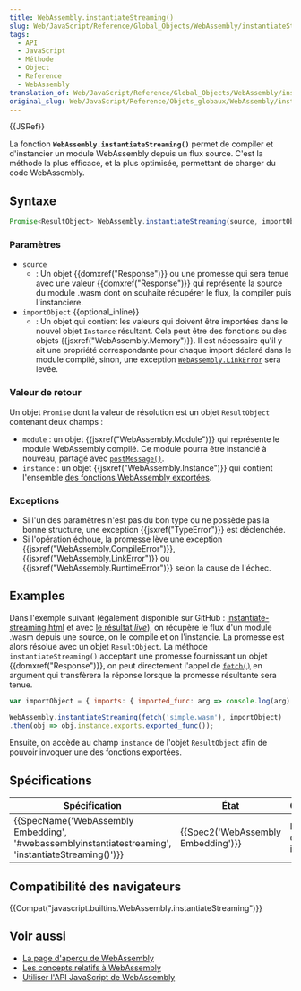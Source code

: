 ```yaml
---
title: WebAssembly.instantiateStreaming()
slug: Web/JavaScript/Reference/Global_Objects/WebAssembly/instantiateStreaming
tags:
  - API
  - JavaScript
  - Méthode
  - Object
  - Reference
  - WebAssembly
translation_of: Web/JavaScript/Reference/Global_Objects/WebAssembly/instantiateStreaming
original_slug: Web/JavaScript/Reference/Objets_globaux/WebAssembly/instantiateStreaming
---
```

{{JSRef}}

La fonction **`WebAssembly.instantiateStreaming()`** permet de compiler et d'instancier un module WebAssembly depuis un flux source. C'est la méthode la plus efficace, et la plus optimisée, permettant de charger du code WebAssembly.

## Syntaxe

```js
Promise<ResultObject> WebAssembly.instantiateStreaming(source, importObject);
```

### Paramètres

- `source`
  - : Un objet {{domxref("Response")}} ou une promesse qui sera tenue avec une valeur {{domxref("Response")}} qui représente la source du module .wasm dont on souhaite récupérer le flux, la compiler puis l'instanciere.
- `importObject` {{optional_inline}}
  - : Un objet qui contient les valeurs qui doivent être importées dans le nouvel objet `Instance` résultant. Cela peut être des fonctions ou des objets {{jsxref("WebAssembly.Memory")}}. Il est nécessaire qu'il y ait une propriété correspondante pour chaque import déclaré dans le module compilé, sinon, une exception [`WebAssembly.LinkError`](/fr/docs/Web/JavaScript/Reference/Objets_globaux/WebAssembly/LinkError) sera levée.

### Valeur de retour

Un objet `Promise` dont la valeur de résolution est un objet `ResultObject` contenant deux champs :

- `module` : un objet {{jsxref("WebAssembly.Module")}} qui représente le module WebAssembly compilé. Ce module pourra être instancié à nouveau, partagé avec [`postMessage()`](/fr/docs/Web/API/Worker/postMessage).
- `instance` : un objet {{jsxref("WebAssembly.Instance")}} qui contient l'ensemble [des fonctions WebAssembly exportées](/fr/docs/WebAssembly/Exported_functions).

### Exceptions

- Si l'un des paramètres n'est pas du bon type ou ne possède pas la bonne structure, une exception {{jsxref("TypeError")}} est déclenchée.
- Si l'opération échoue, la promesse lève une exception {{jsxref("WebAssembly.CompileError")}}, {{jsxref("WebAssembly.LinkError")}} ou {{jsxref("WebAssembly.RuntimeError")}} selon la cause de l'échec.

## Examples

Dans l'exemple suivant (également disponible sur GitHub : [instantiate-streaming.html](https://github.com/mdn/webassembly-examples/blob/master/js-api-examples/instantiate-streaming.html) et avec [le résultat _live_](https://mdn.github.io/webassembly-examples/js-api-examples/instantiate-streaming.html)), on récupère le flux d'un module .wasm depuis une source, on le compile et on l'instancie. La promesse est alors résolue avec un objet `ResultObject`. La méthode `instantiateStreaming()`  acceptant une promesse fournissant un objet {{domxref("Response")}}, on peut directement l'appel de [`fetch()`](/fr/docs/Web/API/fetch) en argument qui transfèrera la réponse lorsque la promesse résultante sera tenue.

```js
var importObject = { imports: { imported_func: arg => console.log(arg) } };

WebAssembly.instantiateStreaming(fetch('simple.wasm'), importObject)
.then(obj => obj.instance.exports.exported_func());
```

Ensuite, on accède au champ `instance` de l'objet `ResultObject` afin de pouvoir invoquer une des fonctions exportées.

## Spécifications

| Spécification                                                                                                                        | État                                         | Commentaires                      |
| ------------------------------------------------------------------------------------------------------------------------------------ | -------------------------------------------- | --------------------------------- |
| {{SpecName('WebAssembly Embedding', '#webassemblyinstantiatestreaming', 'instantiateStreaming()')}} | {{Spec2('WebAssembly Embedding')}} | Brouillon de définition initiale. |

## Compatibilité des navigateurs

{{Compat("javascript.builtins.WebAssembly.instantiateStreaming")}}

## Voir aussi

- [La page d'aperçu de WebAssembly](/fr/docs/WebAssembly)
- [Les concepts relatifs à WebAssembly](/fr/docs/WebAssembly/Concepts)
- [Utiliser l'API JavaScript de WebAssembly](/fr/docs/WebAssembly/Using_the_JavaScript_API)
